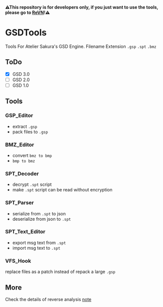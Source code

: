 **⚠This repository is for developers only, if you just want to use the tools, please go to [ReVN](https://github.com/Dir-A/ReVN)!⚠**

# GSDTools
Tools For Atelier Sakura's GSD Engine. Filename Extension `.gsp` `.spt` `.bmz`

## ToDo
- [x] GSD 3.0
- [ ] GSD 2.0
- [ ] GSD 1.0

## Tools
### GSP_Editor
- extract `.gsp`
- pack files to `.gsp`  

### BMZ_Editor
- convert `bmz to bmp`
- `bmp to bmz`  

### SPT_Decoder
- decrypt `.spt` script
- make `.spt` script can be read without encryption

### SPT_Parser
- serialize from `.spt` to json
- deserialize from json to `.spt`  

### SPT_Text_Editor
- export msg text from `.spt`
- import msg text to `.spt`

### VFS_Hook
replace files as a patch instead of repack a large `.gsp`

## More
Check the details of reverse analysis [note](/etc)

